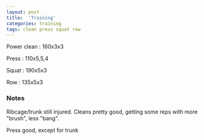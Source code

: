 ```yaml
---
layout: post
title:  'Training'
categories: training
tags: clean press squat row
---
```


Power clean :   160x3x3

Press   :   110x5,5,4

Squat   :   190x5x3

Row     :   135x5x3

### Notes

Ribcage/trunk still injured. Cleans pretty good, getting some reps with more "brush", less "bang".

Press good, except for trunk
